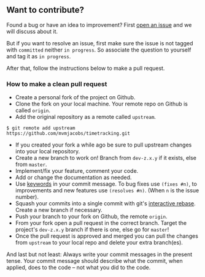 ## Want to contribute?

Found a bug or have an idea to improvement? First [open an issue](https://github.com/mvmjacobs/timetracking/issues) and we will discuss about it.

But if you want to resolve an issue, first make sure the issue is not tagged with `committed` neither `in progress`. So associate the question to yourself and tag it as `in progress`.

After that, follow the instructions below to make a pull request.

### How to make a clean pull request

- Create a personal fork of the project on Github.
- Clone the fork on your local machine. Your remote repo on Github is called `origin`.
- Add the original repository as a remote called `upstream`.
```
$ git remote add upstream https://github.com/mvmjacobs/timetracking.git
```
- If you created your fork a while ago be sure to pull upstream changes into your local repository.
- Create a new branch to work on! Branch from `dev-z.x.y` if it exists, else from `master`.
- Implement/fix your feature, comment your code.
- Add or change the documentation as needed.
- Use [keywords](https://help.github.com/articles/closing-issues-using-keywords/) in your commit message. To bug fixes use `(fixes #n)`, to improvements and new features use `(resolves #n)`. (When `n` is the issue number).
- Squash your commits into a single commit with git's [interactive rebase](https://help.github.com/articles/interactive-rebase). Create a new branch if necessary.
- Push your branch to your fork on Github, the remote `origin`.
- From your fork open a pull request in the correct branch. Target the project's `dev-z.x.y` branch if there is one, else go for `master`!
- Once the pull request is approved and merged you can pull the changes from `upstream` to your local repo and delete
your extra branch(es).

And last but not least: Always write your commit messages in the present tense. Your commit message should describe what the commit, when applied, does to the code – not what you did to the code.
